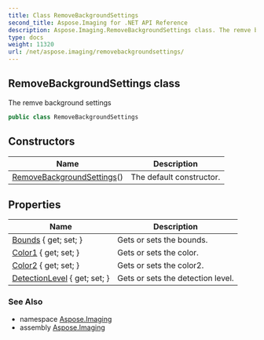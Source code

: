```yaml
---
title: Class RemoveBackgroundSettings
second_title: Aspose.Imaging for .NET API Reference
description: Aspose.Imaging.RemoveBackgroundSettings class. The remve background settings
type: docs
weight: 11320
url: /net/aspose.imaging/removebackgroundsettings/
---
```

## RemoveBackgroundSettings class

The remve background settings

```csharp
public class RemoveBackgroundSettings
```

## Constructors

| Name | Description |
| --- | --- |
| [RemoveBackgroundSettings](removebackgroundsettings/)() | The default constructor. |

## Properties

| Name | Description |
| --- | --- |
| [Bounds](../../aspose.imaging/removebackgroundsettings/bounds/) { get; set; } | Gets or sets the bounds. |
| [Color1](../../aspose.imaging/removebackgroundsettings/color1/) { get; set; } | Gets or sets the color. |
| [Color2](../../aspose.imaging/removebackgroundsettings/color2/) { get; set; } | Gets or sets the color2. |
| [DetectionLevel](../../aspose.imaging/removebackgroundsettings/detectionlevel/) { get; set; } | Gets or sets the detection level. |

### See Also

* namespace [Aspose.Imaging](../../aspose.imaging/)
* assembly [Aspose.Imaging](../../)


